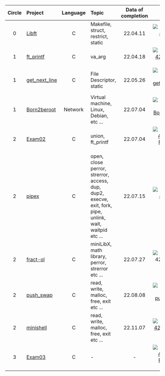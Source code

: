 |Circle|Project                                                                     |Language|Topic            |Data of completion|score|
|:----:|:---------------------------------------------------------------------------|:------:|:----------------|:-----------------:|:---:|
|   0  |[Libft](https://github.com/33bini/42-Seoul/tree/master/Libft)               |    C   | Makefile,<br>struct,<br>restrict,<br>static|22.04.11|[![yeblee's 42 Libft Score](https://badge42.vercel.app/api/v2/cl5l3oju8004509mkzaqr1idv/project/2523060)](https://github.com/JaeSeoKim/badge42)|
|   1  |[ft_printf](https://github.com/33bini/42-Seoul/tree/master/ft_printf)       |    C   | va_arg           |22.04.18|[![yeblee's 42 ft_printf Score](https://badge42.vercel.app/api/v2/cl5l3oju8004509mkzaqr1idv/project/2557803)](https://github.com/JaeSeoKim/badge42)|
|   1  |[get_next_line](https://github.com/33bini/42-Seoul/tree/master/GNL)         |    C   | File Descriptor,<br> static|22.05.26|[![yeblee's 42 get_next_line Score](https://badge42.vercel.app/api/v2/cl5l3oju8004509mkzaqr1idv/project/2557804)](https://github.com/JaeSeoKim/badge42)|
|   1  |[Born2beroot](https://github.com/yeblee/42-Cursus/tree/master/born2beroot)   | Network| Virtual machine,<br> Linux,<br> Debian,<br> etc ...|22.07.04|[![yeblee's 42 Born2beroot Score](https://badge42.vercel.app/api/v2/cl5l3oju8004509mkzaqr1idv/project/2557805)](https://github.com/JaeSeoKim/badge42)|
|   2  |[Exam02](https://github.com/yeblee/42-Seoul/tree/master/Exam/Rank-02)   | C| union,<br> ft_printf|22.07.04|[![yeblee's 42 Exam Rank 02 Score](https://badge42.vercel.app/api/v2/cl5l3oju8004509mkzaqr1idv/project/2645147)](https://github.com/JaeSeoKim/badge42)|
|   2  |[pipex](https://github.com/33bini/42-Seoul/tree/master/pipex)   | C| open, close<br>perror, strerror,<br>access, dup, <br>dup2, execve, <br>exit, fork, <br>pipe, unlink, <br>wait, waitpid<br>etc ... | 22.07.15 |[![yeblee's 42 Libft Score](https://badge42.vercel.app/api/v2/cl5l3oju8004509mkzaqr1idv/project/2523060)](https://github.com/JaeSeoKim/badge42)|
|   2  |[fract-ol](https://github.com/yeblee/42-Cursus/tree/master/fractol)   | C| miniLibX, math library, <br>perror, strerror <br>etc ...| 22.07.27 |![yeblee's 42 fract-ol Score](https://badge42.vercel.app/api/v2/cl5l3oju8004509mkzaqr1idv/project/2676552)|
|   2  |[push_swap](https://github.com/33bini/42-Seoul/tree/master/push_swap)   | C| read, write, <br> malloc, free, exit <br> etc ... | 22.08.08 |[![yeblee's 42 push_swap Score](https://badge42.vercel.app/api/v2/cl5l3oju8004509mkzaqr1idv/project/2687342)](https://github.com/JaeSeoKim/badge42)|
|   2  |[minishell](https://github.com/33bini/42-Seoul/tree/master/push_swap)   | C| read, write, <br> malloc, free, exit <br> etc ... | 22.11.07 |[![yeblee's 42 minishell Score](https://badge42.vercel.app/api/v2/cl5l3oju8004509mkzaqr1idv/project/2687342)](https://github.com/JaeSeoKim/badge42)|
|   3  |[Exam03]()|C|-|-|[![yeblee's 42 Exam Rank 03 Score](https://badge42.vercel.app/api/v2/cl5l3oju8004509mkzaqr1idv/project/2712219)](https://github.com/JaeSeoKim/badge42)|

